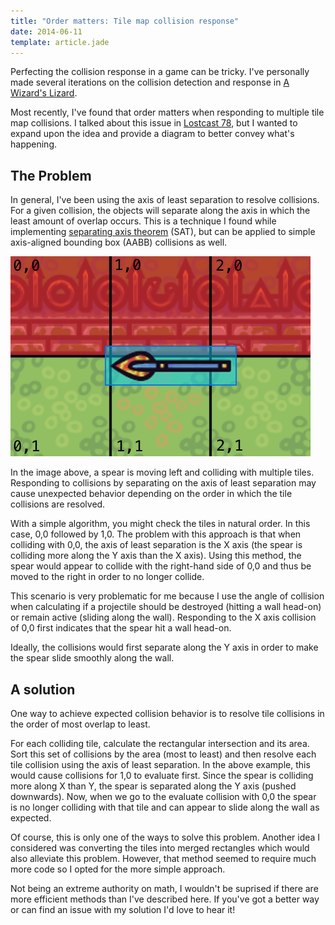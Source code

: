 ```yaml
---
title: "Order matters: Tile map collision response"
date: 2014-06-11
template: article.jade
---
```

Perfecting the collision response in a game can be tricky. I've personally made several iterations on the collision detection and response in [A Wizard's Lizard][1].

Most recently, I've found that order matters when responding to multiple tile map collisions. I talked about this issue in [Lostcast 78][2], but I wanted to expand upon the idea and provide a diagram to better convey what's happening.

## The Problem

In general, I've been using the axis of least separation to resolve collisions. For a given collision, the objects will separate along the axis in which the least amount of overlap occurs. This is a technique I found while implementing [separating axis theorem][3] (SAT), but can be applied to simple axis-aligned bounding box (AABB) collisions as well.

![Diagram of a spear colliding with multiple tiles][4]

In the image above, a spear is moving left and colliding with multiple tiles. Responding to collisions by separating on the axis of least separation may cause unexpected behavior depending on the order in which the tile collisions are resolved.

With a simple algorithm, you might check the tiles in natural order. In this case, 0,0 followed by 1,0. The problem with this approach is that when colliding with 0,0, the axis of least separation is the X axis (the spear is colliding more along the Y axis than the X axis). Using this method, the spear would appear to collide with the right-hand side of 0,0 and thus be moved to the right in order to no longer collide.

This scenario is very problematic for me because I use the angle of collision when calculating if a projectile should be destroyed (hitting a wall head-on) or remain active (sliding along the wall). Responding to the X axis collision of 0,0 first indicates that the spear hit a wall head-on.

Ideally, the collisions would first separate along the Y axis in order to make the spear slide smoothly along the wall.

## A solution

One way to achieve expected collision behavior is to resolve tile collisions in the order of most overlap to least.

For each colliding tile, calculate the rectangular intersection and its area. Sort this set of collisions by the area (most to least) and then resolve each tile collision using the axis of least separation. In the above example, this would cause collisions for 1,0 to evaluate first. Since the spear is colliding more along X than Y, the spear is separated along the Y axis (pushed downwards). Now, when we go to the evaluate collision with 0,0 the spear is no longer colliding with that tile and can appear to slide along the wall as expected.

Of course, this is only one of the ways to solve this problem. Another idea I considered was converting the tiles into merged rectangles which would also alleviate this problem. However, that method seemed to require much more code so I opted for the more simple approach.

Not being an extreme authority on math, I wouldn't be suprised if there are more efficient methods than I've described here. If you've got a better way or can find an issue with my solution I'd love to hear it!

[1]: http://www.wizardslizard.com/ "A Wizard's Lizard"
[2]: http://www.lostdecadegames.com/lostcast-78/ "Lostcast 78: Separation Axis Feeling"
[3]: http://gamedevelopment.tutsplus.com/tutorials/collision-detection-using-the-separating-axis-theorem--gamedev-169
[4]: /media/images/misc/sat-collision-diagram.png "Problematic collision with multiple tiles"
